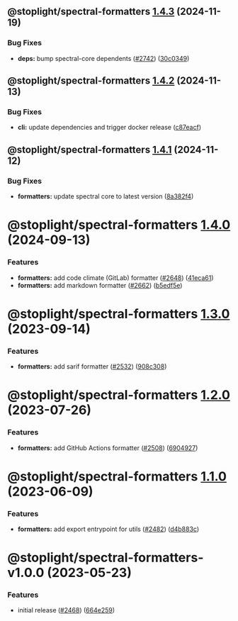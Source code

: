## @stoplight/spectral-formatters [1.4.3](https://github.com/stoplightio/spectral/compare/@stoplight/spectral-formatters-1.4.2...@stoplight/spectral-formatters-1.4.3) (2024-11-19)


### Bug Fixes

* **deps:** bump spectral-core dependents ([#2742](https://github.com/stoplightio/spectral/issues/2742)) ([30c0349](https://github.com/stoplightio/spectral/commit/30c0349d0ca143cadb029661ffcc919b66f8fd49))

## @stoplight/spectral-formatters [1.4.2](https://github.com/stoplightio/spectral/compare/@stoplight/spectral-formatters-1.4.1...@stoplight/spectral-formatters-1.4.2) (2024-11-13)


### Bug Fixes

* **cli:** update dependencies and trigger docker release ([c87eacf](https://github.com/stoplightio/spectral/commit/c87eacff7c6d97ec139cc66623e4b0b27158a0cc))

## @stoplight/spectral-formatters [1.4.1](https://github.com/stoplightio/spectral/compare/@stoplight/spectral-formatters-1.4.0...@stoplight/spectral-formatters-1.4.1) (2024-11-12)


### Bug Fixes

* **formatters:** update spectral core to latest version ([8a382f4](https://github.com/stoplightio/spectral/commit/8a382f4c40cdd2089e3404668c30552300be94eb))

# @stoplight/spectral-formatters [1.4.0](https://github.com/stoplightio/spectral/compare/@stoplight/spectral-formatters-1.3.0...@stoplight/spectral-formatters-1.4.0) (2024-09-13)


### Features

* **formatters:** add code climate (GitLab) formatter ([#2648](https://github.com/stoplightio/spectral/issues/2648)) ([41eca61](https://github.com/stoplightio/spectral/commit/41eca612d292520142ace3bd97cde630c33366f1))
* **formatters:** add markdown formatter ([#2662](https://github.com/stoplightio/spectral/issues/2662)) ([b5edf5e](https://github.com/stoplightio/spectral/commit/b5edf5e9b61c986097e6d77988489ed12a48611f))

# @stoplight/spectral-formatters [1.3.0](https://github.com/stoplightio/spectral/compare/@stoplight/spectral-formatters-1.2.0...@stoplight/spectral-formatters-1.3.0) (2023-09-14)


### Features

* **formatters:** add sarif formatter ([#2532](https://github.com/stoplightio/spectral/issues/2532)) ([908c308](https://github.com/stoplightio/spectral/commit/908c3081df514dbb11c5f6b379f5ad49442c1e0c))

# @stoplight/spectral-formatters [1.2.0](https://github.com/stoplightio/spectral/compare/@stoplight/spectral-formatters-1.1.0...@stoplight/spectral-formatters-1.2.0) (2023-07-26)


### Features

* **formatters:** add GitHub Actions formatter ([#2508](https://github.com/stoplightio/spectral/issues/2508)) ([6904927](https://github.com/stoplightio/spectral/commit/69049275e9b39d1b22d8d04ef8a47b630b6b1380))

# @stoplight/spectral-formatters [1.1.0](https://github.com/stoplightio/spectral/compare/@stoplight/spectral-formatters-v1.0.0...@stoplight/spectral-formatters-1.1.0) (2023-06-09)


### Features

* **formatters:** add export entrypoint for utils ([#2482](https://github.com/stoplightio/spectral/issues/2482)) ([d4b883c](https://github.com/stoplightio/spectral/commit/d4b883c8739ca9eeeebff7f67620e210ac653796))

# @stoplight/spectral-formatters-v1.0.0 (2023-05-23)

### Features

- initial release ([#2468](https://github.com/stoplightio/spectral/issues/2468)) ([664e259](https://github.com/stoplightio/spectral/commit/664e25927f31ca24beebecf78ac373668328de23))
